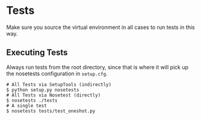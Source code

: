 # Tests

Make sure you source the virtual environment in all cases to run
tests in this way.

## Executing Tests

Always run tests from the root directory, since that is where
it will pick up the nosetests configuration in `setup.cfg`.

```
# All Tests via SetupTools (indirectly)
$ python setup.py nosetests
# All Tests via Nosetest (directly)
$ nosetests ./tests
# A single test
$ nosetests tests/test_oneshot.py
```
